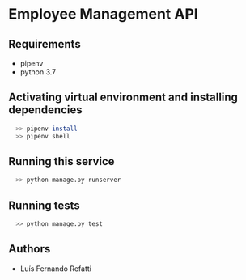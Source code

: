 # Employee Management API

## Requirements

  * pipenv
  * python 3.7

## Activating virtual environment and installing dependencies 

```bash
  >> pipenv install
  >> pipenv shell
```
## Running this service

```bash
  >> python manage.py runserver
```
## Running tests

```bash
  >> python manage.py test
```
## Authors
  * Luís Fernando Refatti
